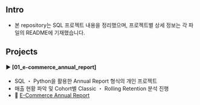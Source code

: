 ####
## Intro
- 본 repository는 SQL 프로젝트 내용을 정리했으며, 프로젝트별 상세 정보는 각 파일의 README에 기재했습니다.
####
## Projects
#### ► [01_e-commerce_annual_report]  
- SQL ・ Python을 활용한 Annual Report 형식의 개인 프로젝트
- 매출 현황 파악 및 Cohort별 Classic ・ Rolling Retention 분석 진행
- 📌 [E-Commerce Annual Report](https://drive.google.com/file/d/1Ho07THRucKU6VuuICFUIdkggulSEe8kU/view?usp=share_link)
####
